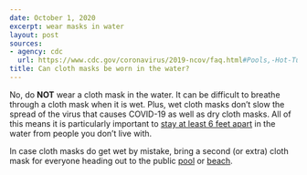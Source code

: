 ```yaml
---
date: October 1, 2020
excerpt: wear masks in water
layout: post
sources:
- agency: cdc
  url: https://www.cdc.gov/coronavirus/2019-ncov/faq.html#Pools,-Hot-Tubs,-and-Water-Playgrounds
title: Can cloth masks be worn in the water?
---
```


No, do **NOT** wear a cloth mask in the water. It can be difficult to breathe through a cloth mask when it is wet. Plus, wet cloth masks don’t slow the spread of the virus that causes COVID-19 as well as dry cloth masks. All of this means it is particularly important to [stay at least 6 feet apart](https://www.cdc.gov/coronavirus/2019-ncov/prevent-getting-sick/social-distancing.html) in the water from people you don’t live with.

In case cloth masks do get wet by mistake, bring a second (or extra) cloth mask for everyone heading out to the public [pool](https://www.cdc.gov/coronavirus/2019-ncov/community/parks-rec/aquatic-venues.html) or [beach](https://www.cdc.gov/coronavirus/2019-ncov/community/parks-rec/public-beaches.html).